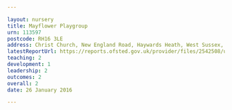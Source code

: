 ```yaml
---

layout: nursery
title: Mayflower Playgroup
urn: 113597
postcode: RH16 3LE
address: Christ Church, New England Road, Haywards Heath, West Sussex, RH16 3LE
latestReportUrl: https://reports.ofsted.gov.uk/provider/files/2542508/urn/113597.pdf
teaching: 2
development: 1
leadership: 2
outcomes: 2
overall: 2
date: 26 January 2016

---
```

